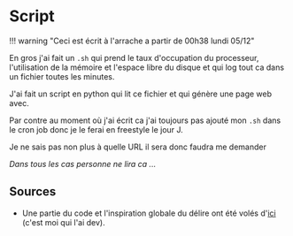 # Script

!!! warning "Ceci est écrit à l'arrache a partir de 00h38 lundi 05/12"

En gros j'ai fait un `.sh` qui prend le taux d'occupation du processeur, l'utilisation de la mémoire et l'espace libre du disque et qui log tout ca dans un fichier toutes les minutes.

J'ai fait un script en python qui lit ce fichier et qui génère une page web avec.

Par contre au moment où j'ai écrit ca j'ai toujours pas ajouté mon `.sh` dans le cron job donc je le ferai en freestyle le jour J.

Je ne sais pas non plus à quelle URL il sera donc faudra me demander

*Dans tous les cas personne ne lira ca ...*

## Sources

 - Une partie du code et l'inspiration globale du délire ont été volés d'[ici](https://sensors.frols.com/draveil1) (c'est moi qui l'ai dev).
